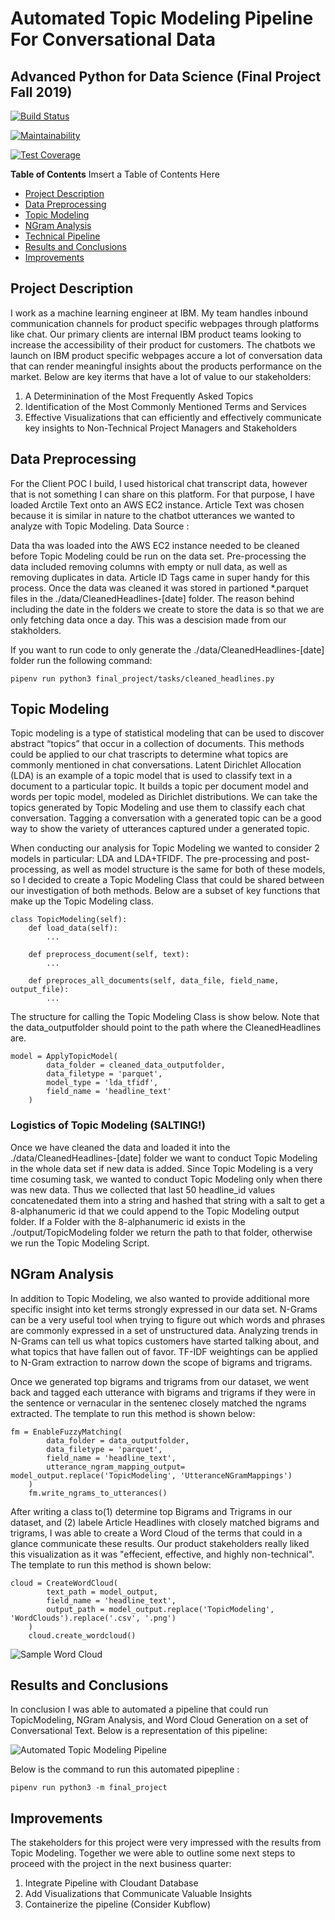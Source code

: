 # Automated Topic Modeling Pipeline For  Conversational Data 
## Advanced Python for Data Science (Final Project Fall 2019)

[![Build Status](https://travis-ci.com/csci-e-29/2019fa-pset-5-ruchiasthana.svg?token=LoHckPFosYy1y1PJ2eXw&branch=master)](https://travis-ci.com/csci-e-29/2019fa-pset-5-ruchiasthana)

[![Maintainability](https://api.codeclimate.com/v1/badges/070d3607135d75e08fd6/maintainability)](https://codeclimate.com/repos/5dcf56a7e3516d01790029a5/maintainability)

[![Test Coverage](https://api.codeclimate.com/v1/badges/070d3607135d75e08fd6/test_coverage)](https://codeclimate.com/repos/5dcf56a7e3516d01790029a5/test_coverage)

**Table of Contents**
Imsert a Table of Contents Here 
- [Project Description](#project-description)
- [Data Preprocessing](#data-preprocessing)
- [Topic Modeling](#topic-modeling)
- [NGram Analysis](#ngram-analysis)
- [Technical Pipeline](#technical-pipeline)
- [Results and Conclusions](#results-and-conclusions)
- [Improvements](#improvements)

## Project Description
I work as a machine learning engineer at IBM. My team handles inbound communication channels for product specific webpages through platforms like chat. Our primary clients are internal IBM product teams looking to increase the accessibility of their product for customers. The chatbots we launch on IBM product specific webpages accure a lot of conversation data that can render meaningful insights about the products performance on the market. Below are key iterms that have a lot of value to our stakeholders:
1. A Determinination of the Most Frequently Asked Topics
2. Identification of the Most Commonly Mentioned Terms and Services 
4. Effective Visualizations that can efficiently and effectively communicate key insights to Non-Technical Project Managers and Stakeholders

## Data Preprocessing
For the Client POC I build, I used historical chat transcript data, however that is not something I can share on this platform. For that purpose, I have loaded Arctile Text onto an AWS EC2 instance. Article Text was chosen because it is similar in nature to the chatbot utterances we wanted to analyze with Topic Modeling. 
Data Source : 

Data tha was loaded into the AWS EC2 instance needed to be cleaned before Topic Modeling could be run on the data set. Pre-processing the data included removing columns with empty or null data, as well as removing duplicates in data. Article ID Tags came in super handy for this process. Once the data was cleaned it was stored in partioned *.parquet files in the ./data/CleanedHeadlines-[date] folder. The reason behind including the date in the folders we create to store the data is so that we are only fetching data once a day. This was a descision made from our stakholders. 

If you want to run code to only generate the ./data/CleanedHeadlines-[date] folder run the following command: 

```
pipenv run python3 final_project/tasks/cleaned_headlines.py
```

## Topic Modeling
Topic modeling is a type of statistical modeling that can be used to discover abstract “topics” that occur in a collection of documents. This methods could be applied to our chat trascripts to determine what topics are commonly mentioned in chat conversations. Latent Dirichlet Allocation (LDA) is an example of a topic model that is used to classify text in a document to a particular topic. It builds a topic per document model and words per topic model, modeled as Dirichlet distributions. We can take the topics generated by Topic Modeling and use them to classify each chat conversation. Tagging a conversation with a generated topic can be a good way to show the variety of utterances captured under a generated topic.

When conducting our analysis for Topic Modeling we wanted to consider 2 models in particular: LDA and LDA+TFIDF. The pre-processing and post-processing, as well as model structure is the same for both of these models, so I decided to create a Topic Modeling Class that could be shared between our investigation of both methods. Below are a subset of key functions that make up the Topic Modeling class.
```
class TopicModeling(self):
    def load_data(self):
        ...

    def preprocess_document(self, text):
        ...

    def preproces_all_documents(self, data_file, field_name, output_file):
        ...
```

The structure for calling the Topic Modeling Class is show below. Note that the data_outputfolder should point to the path where the CleanedHeadlines are. 

```
model = ApplyTopicModel(
        data_folder = cleaned_data_outputfolder,
        data_filetype = 'parquet',
        model_type = 'lda_tfidf',
        field_name = 'headline_text'
    )
``` 

### Logistics of Topic Modeling (SALTING!)
Once we have cleaned the data and loaded it into the ./data/CleanedHeadlines-[date] folder we want to conduct Topic Modeling in the whole data set if new data is added. Since Topic Modeling is a very time cosuming task, we wanted to conduct Topic Modeling only when there was new data. Thus we collected that last 50 headline_id values concatenedated them into a string and hashed that string with a salt to get a 8-alphanumeric id that we could append to the Topic Modeling output folder. If a Folder with the 8-alphanumeric id exists in the ./output/TopicModeling folder we return the path to that folder, otherwise we run the Topic Modeling Script. 

## NGram Analysis 
In addition to Topic Modeling, we also wanted to provide additional more specific insight into ket terms strongly expressed in our data set. N-Grams can be a very useful tool when trying to figure out which words and phrases are commonly expressed in a set of unstructured data. Analyzing trends in N-Grams can tell us what topics customers have started talking about, and what topics that have fallen out of favor. TF-IDF weightings can be applied to N-Gram extraction to narrow down the scope of bigrams and trigrams. 

Once we generated top bigrams and trigrams from our dataset, we went back and tagged each utterance with bigrams and trigrams if they were in the sentence or vernacular in the sentenec closely matched the ngrams extracted. The template to run this method is shown below:

```
fm = EnableFuzzyMatching(
        data_folder = data_outputfolder,
        data_filetype = 'parquet',
        field_name = 'headline_text',
        utterance_ngram_mapping_output= model_output.replace('TopicModeling', 'UtteranceNGramMappings')
    )
    fm.write_ngrams_to_utterances()

```

After writing a class to(1) determine top Bigrams and Trigrams in our dataset, and (2) labele Article Headlines with closely matched bigrams and trigrams, I was able to create a Word Cloud of the terms that could in a glance communicate these results. Our product stakeholders really liked this visualization as it was "effecient, effective, and highly non-technical". The template to run this method is shown below:

```
cloud = CreateWordCloud(
        text_path = model_output,
        field_name = 'headline_text',
        output_path = model_output.replace('TopicModeling', 'WordClouds').replace('.csv', '.png')
    )
    cloud.create_wordcloud()
```

![Sample Word Cloud]("images/HeadlineText-0c66ad05.png")

## Results and Conclusions 
In conclusion I was able to automated a pipeline that could run TopicModeling, NGram Analysis, and Word Cloud Generation on a set of Conversational Text. Below is a representation of this pipeline: 

![Automated Topic Modeling Pipeline]("images/pipeline.png")

Below is the command to run this automated pipepline : 

```
pipenv run python3 -m final_project
```

## Improvements
The stakeholders for this project were very impressed with the results from Topic Modeling. Together we were able to outline some next steps to proceed with the project in the next business quarter: 

1. Integrate Pipeline with Cloudant Database
2. Add Visualizations that Communicate Valuable Insights
3. Containerize the pipeline (Consider Kubflow)

